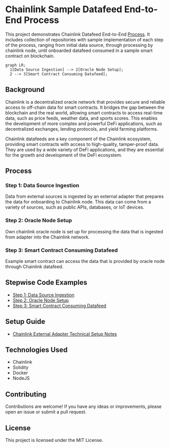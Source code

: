 # Chainlink Sample Datafeed End-to-End Process

This project demonstrates Chainlink Datafeed End-to-End [Process](https://docs.google.com/presentation/d/1R_L3f3cbAf2qW9P6_ThlC1ZBQKDiB3s4bfg8TnO41DM/edit#slide=id.g3d0c81b1b793d14_0). It includes collection of repositories with sample  implementation of each step of the process, ranging from initial data source, through processing by chainlink node, until onboarded datafeed consumed in a sample smart contract on blockchain.

```mermaid 
graph LR;
  1[Data Source Ingestion] --> 2[Oracle Node Setup];
  2 --> 3[Smart Contract Consuming Datafeed];
```
## Background

Chainlink is a decentralized oracle network that provides secure and reliable access to off-chain data for smart contracts. It bridges the gap between the blockchain and the real world, allowing smart contracts to access real-time data, such as price feeds, weather data, and sports scores. This enables the development of more complex and powerful DeFi applications, such as decentralized exchanges, lending protocols, and yield farming platforms.

Chainlink datafeeds are a key component of the Chainlink ecosystem, providing smart contracts with access to high-quality, tamper-proof data. They are used by a wide variety of DeFi applications, and they are essential for the growth and development of the DeFi ecosystem.

## Process

### Step 1: Data Source Ingestion

Data from external sources is ingested by an external adapter that prepares the data for onboarding to Chainlink node. This data can come from a variety of sources, such as public APIs, databases, or IoT devices. 

### Step 2: Oracle Node Setup

Own chainlink oracle node is set up for processing the data that is ingested from adapter into the Chainlink network.

### Step 3: Smart Contract Consuming Datafeed

Example smart contract can access the data that is provided by oracle node through Chainlink datafeed. 

## Stepwise Code Examples
- [Step 1: Data Source Ingestion](https://github.com/st-mn/chainlink-sample-datafeed-process-e2e/blob/main/1-chainlink-adapter-master/index.js)
- [Step 2: Oracle Node Setup](https://github.com/st-mn/chainlink-sample-datafeed-process-e2e/blob/main/2-chainlink-node-compose-master/docker-compose.yaml)
- [Step 3: Smart Contract Consuming Datafeed](https://github.com/st-mn/chainlink-sample-datafeed-process-e2e/blob/main/3-chainlink-feed-sample-main/DataConsumerV3.sol)

## Setup Guide
- [Chainlink External Adapter Technical Setup Notes](https://docs.google.com/document/d/1z6y9ewhPf1cQqMXrHBjlBLKsYk--tkawSwe3xIunTfM/edit#heading=h.e29xadvmt3o7)

## Technologies Used
- Chainlink
- Solidity
- Docker
- NodeJS

## Contributing

Contributions are welcome! If you have any ideas or improvements, please open an issue or submit a pull request.

## License

This project is licensed under the MIT License.


